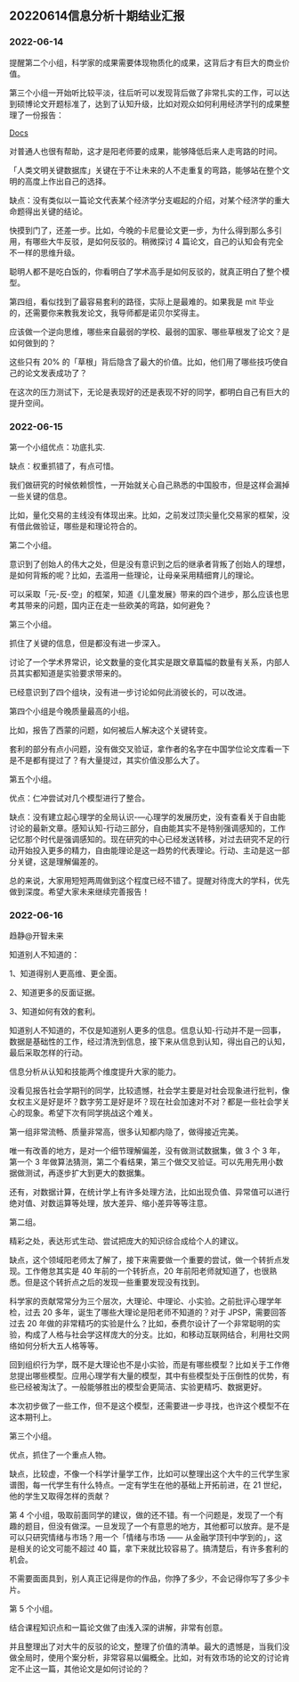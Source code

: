 ## 20220614信息分析十期结业汇报

### 2022-06-14

提醒第二个小组，科学家的成果需要体现物质化的成果，这背后才有巨大的商业价值。

第三个小组一开始听比较平淡，往后听可以发现背后做了非常扎实的工作，可以达到硕博论文开题标准了，达到了认知升级，比如对观众如何利用经济学刊的成果整理了一份报告：

[Docs](https://wkal9e1ic3.feishu.cn/wiki/wikcnnCEKs9ifc9VmhnetFHu5Ue)

对普通人也很有帮助，这才是阳老师要的成果，能够降低后来人走弯路的时间。

「人类文明关键数据库」关键在于不让未来的人不走重复的弯路，能够站在整个文明的高度上作出自己的选择。

缺点：没有类似以一篇论文代表某个经济学分支崛起的介绍，对某个经济学的重大命题得出关键的结论。

快摸到门了，还差一步。比如，今晚的卡尼曼论文更一步，为什么得到那么多引用，有哪些大牛反驳，是如何反驳的。稍微探讨 4 篇论文，自己的认知会有完全不一样的思维升级。

聪明人都不是吃白饭的，你看明白了学术高手是如何反驳的，就真正明白了整个模型。

第四组，看似找到了最容易套利的路径，实际上是最难的。如果我是 mit 毕业的，还需要你来教我发论文，我导师都是诺贝尔奖得主。

应该做一个逆向思维，哪些来自最弱的学校、最弱的国家、哪些草根发了论文？是如何做到的？

这些只有 20% 的「草根」背后隐含了最大的价值。比如，他们用了哪些技巧使自己的论文发表成功了？

在这次的压力测试下，无论是表现好的还是表现不好的同学，都明白自己有巨大的提升空间。

### 2022-06-15

第一个小组优点：功底扎实.

缺点：权重抓错了，有点可惜。

我们做研究的时候依赖惯性，一开始就关心自己熟悉的中国股市，但是这样会漏掉一些关键的信息。

比如，量化交易的主线没有体现出来。比如，之前发过顶尖量化交易家的框架，没有借此做验证，哪些是和理论符合的。

第二个小组。

意识到了创始人的伟大之处，但是没有意识到之后的继承者背叛了创始人的理想，是如何背叛的呢？比如，去滥用一些理论，让母亲采用精细育儿的理论。

可以采取「元-反-空」的框架，知道《儿童发展》带来的四个进步，那么应该也思考其带来的问题，国内正在走一些欧美的弯路，如何避免？

第三个小组。

抓住了关键的信息，但是都没有进一步深入。

讨论了一个学术界常识，论文数量的变化其实是跟文章篇幅的数量有关系，内部人员其实都知道是实验要求带来的。

已经意识到了四个组块，没有进一步讨论如何此消彼长的，可以改进。

第四个小组是今晚质量最高的小组。

比如，报告了西蒙的问题，如何被后人解决这个关键转变。

套利的部分有点小问题，没有做交叉验证，拿作者的名字在中国学位论文库看一下是不是都有提过了？有大量提过，其实价值没那么大了。

第五个小组。

优点：仁冲尝试对几个模型进行了整合。

缺点：没有建立起心理学的全局认识-—心理学的发展历史，没有查看关于自由能讨论的最新文章。感知认知-行动三部分，自由能其实不是特别强调感知的，工作记忆那个时代是强调感知的。现在研究的中心已经发送转移，对过去研究不足的行动开始投入更多的精力，自由能理论是这一趋势的代表理论。行动、主动是这一部分关键，这是理解偏差的。

总的来说，大家用短短两周做到这个程度已经不错了。提醒对待庞大的学科，优先做到深度。希望大家未来继续完善报告！

### 2022-06-16

趋静@开智未来

知道别人不知道的：

1、知道得别人更高维、更全面。

2、知道更多的反面证据。

3、知道如何有效的套利。

知道别人不知道的，不仅是知道别人更多的信息。信息认知-行动并不是一回事，数据是基础性的工作，经过清洗到信息，接下来从信息到认知，得出自己的认知，最后采取怎样的行动。

信息分析从认知和技能两个维度提升大家的能力。

没看见报告社会学期刊的同学，比较遗憾，社会学主要是对社会现象进行批判，像女权主义是好是坏？数字劳工是好是坏？现在社会加速对不对？都是一些社会学关心的现象。希望下次有同学挑战这个难关。

第一组非常流畅、质量非常高，很多认知都内隐了，做得接近完美。

唯一有改善的地方，是对一个细节理解偏差，没有做测试数据集，做 3 个 3 年，第一个 3 年做算法猜测，第二个看结果，第三个做交叉验证。可以先用先用小数据做测试，再逐步扩大到更大的数据集。

还有，对数据计算，在统计学上有许多处理方法，比如出现负值、异常值可以进行绝对值、对数运算等处理，放大差异、缩小差异等等注意。

第二组。

精彩之处，表达形式生动、尝试把庞大的知识综合成给个人的建议。

缺点，这个领域阳老师太了解了，接下来需要做一个重要的尝试，做一个转折点发现。工作倦怠其实是 40 年前的一个转折点，20 年前阳老师就知道了，也很熟悉。但是这个转折点之后的发现一些重要发现没有找到。

科学家的贡献常常分为三个层次，大理论、中理论、小实验。之前批评心理学年检，过去 20 多年，诞生了哪些大理论是阳老师不知道的？对于 JPSP，需要回答过去 20 年做的非常精巧的实验是什么？比如，泰费尔设计了一个非常聪明的实验，构成了人格与社会学这样庞大的分支。比如，和移动互联网结合，利用社交网络如何分析大五人格等等。

回到组织行为学，既不是大理论也不是小实验，而是有哪些模型？比如关于工作倦怠提出哪些模型。应用心理学有大量的模型，其中有些模型处于压倒性的优势，有些已经被淘汰了。一般能够胜出的模型会更简洁、实验更精巧、数据更好。

本次初步做了一些工作，但不是这个模型，还需要进一步寻找，也许这个模型不在这本期刊上。

第三个小组。

优点，抓住了一个重点人物。

缺点，比较虚，不像一个科学计量学工作，比如可以整理出这个大牛的三代学生家谱图，每一代学生有什么特点。一定有学生在他的基础上开拓前进，在 21 世纪，他的学生又取得怎样的贡献？

第 4 个小组，吸取前面同学的建议，做的还不错。有一个问题是，发现了一个有趣的题目，但没有做深。一旦发现了一个有意思的地方，其他都可以放弃。是不是可以只研究情绪与市场？用一个「情绪与市场 —— 从金融学顶刊中学到的」，这是相关的论文可能不超过 40 篇，拿下来就比较容易了。搞清楚后，有许多套利的机会。

不需要面面具到，别人真正记得是你的作品，你挣了多少，不会记得你写了多少卡片。

第 5 个小组。

结合课程知识点和一篇论文做了由浅入深的讲解，非常有创意。

并且整理出了对大牛的反驳的论文，整理了价值的清单。最大的遗憾是，当我们没做全局时，使用个案分析，非常容易以偏概全。比如，对有效市场的论文的讨论肯定不止这一篇，其他论文是如何讨论的？
